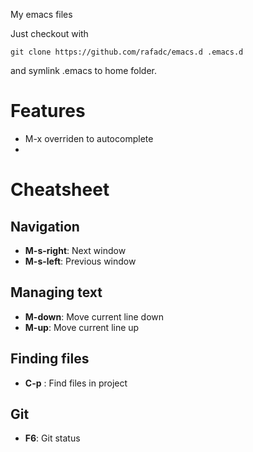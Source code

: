 My emacs files

Just checkout with

```
git clone https://github.com/rafadc/emacs.d .emacs.d
```

and symlink .emacs to home folder.

# Features

- M-x overriden to autocomplete
- 

# Cheatsheet

## Navigation

- **M-s-right**: Next window
- **M-s-left**: Previous window

## Managing text

- **M-down**: Move current line down
- **M-up**: Move current line up

## Finding files

- **C-p** : Find files in project

## Git

- **F6**: Git status
